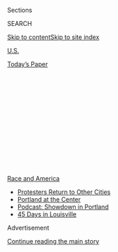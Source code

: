 <div id="app">

<div>

<div>

<div>

<div class="NYTAppHideMasthead css-1q2w90k e1suatyy0">

<div class="section css-ui9rw0 e1suatyy2">

<div class="css-eph4ug er09x8g0">

<div class="css-6n7j50">

</div>

<span class="css-1dv1kvn">Sections</span>

<div class="css-10488qs">

<span class="css-1dv1kvn">SEARCH</span>

</div>

[Skip to content](#site-content)[Skip to site
index](#site-index)

</div>

<div id="masthead-section-label" class="css-1wr3we4 eaxe0e00">

[U.S.](https://www.nytimes.com/section/us)

</div>

<div class="css-10698na e1huz5gh0">

</div>

</div>

<div id="masthead-bar-one" class="section hasLinks css-15hmgas e1csuq9d3">

<div class="css-uqyvli e1csuq9d0">

</div>

<div class="css-1uqjmks e1csuq9d1">

</div>

<div class="css-9e9ivx">

[](https://myaccount.nytimes.com/auth/login?response_type=cookie&client_id=vi)

</div>

<div class="css-1bvtpon e1csuq9d2">

[Today’s
Paper](https://www.nytimes.com/section/todayspaper)

</div>

</div>

</div>

</div>

<div data-aria-hidden="false">

<div id="site-content" data-role="main">

<div>

<div class="css-1aor85t" style="opacity:0.000000001;z-index:-1;visibility:hidden">

<div class="css-1hqnpie">

<div class="css-epjblv">

<span class="css-17xtcya">[U.S.](/section/us)</span><span class="css-x15j1o">|</span><span class="css-fwqvlz">Here’s
What You Need to Know About Breonna Taylor’s
Death</span>

</div>

<div class="css-k008qs">

<div class="css-1iwv8en">

<span class="css-18z7m18"></span>

<div>

</div>

</div>

<span class="css-1n6z4y">https://nyti.ms/3ez7ODt</span>

<div class="css-1705lsu">

<div class="css-4xjgmj">

<div class="css-4skfbu" data-role="toolbar" data-aria-label="Social Media Share buttons, Save button, and Comments Panel with current comment count" data-testid="share-tools">

  - 
  - 
  - 
  - 
    
    <div class="css-6n7j50">
    
    </div>

  - 

</div>

</div>

</div>

</div>

</div>

</div>

<div id="NYT_TOP_BANNER_REGION" class="css-13pd83m">

<div>

<div id="styln-prism-menu-1590763508878" class="section interactive-content interactive-size-medium css-1edisqu">

<div class="css-17ih8de interactive-body">

<div id="scroll-container" class="css-1gj85ro">

[<span class="styln-title-wrap"><span class="css-1pje3qr">Race
and</span><span class="css-1pje3qr">
America</span></span>](https://www.nytimes.com/news-event/george-floyd-protests-minneapolis-new-york-los-angeles?action=click&pgtype=Article&state=default&region=TOP_BANNER&context=storylines_menu)

  - [Protesters Return to Other
    Cities](https://www.nytimes.com/2020/07/26/us/protests-portland-seattle-trump.html?action=click&pgtype=Article&state=default&region=TOP_BANNER&context=storylines_menu)
  - [Portland at the
    Center](https://www.nytimes.com/2020/07/24/us/portland-oregon-protests-white-race.html?action=click&pgtype=Article&state=default&region=TOP_BANNER&context=storylines_menu)
  - [Podcast: Showdown in
    Portland](https://www.nytimes.com/2020/07/23/podcasts/the-daily/portland-protests.html?action=click&pgtype=Article&state=default&region=TOP_BANNER&context=storylines_menu)
  - [45 Days in
    Louisville](https://www.nytimes.com/interactive/2020/07/16/us/black-lives-matter-protests-louisville-breonna-taylor.html?action=click&pgtype=Article&state=default&region=TOP_BANNER&context=storylines_menu)

</div>

</div>

</div>

</div>

</div>

<div id="top-wrapper" class="css-1sy8kpn">

<div id="top-slug" class="css-l9onyx">

Advertisement

</div>

[Continue reading the main
story](#after-top)

<div class="ad top-wrapper" style="text-align:center;height:100%;display:block;min-height:250px">

<div id="top" class="place-ad" data-position="top" data-size-key="top">

</div>

</div>

<div id="after-top">

</div>

</div>

<div>

<div id="sponsor-wrapper" class="css-1hyfx7x">

<div id="sponsor-slug" class="css-19vbshk">

Supported by

</div>

[Continue reading the main
story](#after-sponsor)

<div id="sponsor" class="ad sponsor-wrapper" style="text-align:center;height:100%;display:block">

</div>

<div id="after-sponsor">

</div>

</div>

<div class="css-186x18t">

</div>

<div class="css-1vkm6nb ehdk2mb0">

# Here’s What You Need to Know About Breonna Taylor’s Death

</div>

Fury over the killing of Ms. Taylor by the police fueled tense
demonstrations in Louisville, Ky., and elsewhere.

<div class="css-79elbk" data-testid="photoviewer-wrapper">

<div class="css-z3e15g" data-testid="photoviewer-wrapper-hidden">

</div>

<div class="css-1a48zt4 ehw59r15" data-testid="photoviewer-children">

![<span class="css-16f3y1r e13ogyst0" data-aria-hidden="true">Protesters
clash with the police on Friday in Louisville, Ky. They were calling for
police accountability in the fatal shooting of Breonna
Taylor.</span><span class="css-cnj6d5 e1z0qqy90" itemprop="copyrightHolder"><span class="css-1ly73wi e1tej78p0">Credit...</span><span><span>Whitney
Curtis for The New York
Times</span></span></span>](https://static01.nyt.com/images/2020/05/30/us/30taylor-explainer-4/merlin_172977372_7e31b4e4-9c60-4aed-ae79-73ee1a068f6f-articleLarge.jpg?quality=75&auto=webp&disable=upscale)

</div>

</div>

<div class="css-18e8msd">

<div class="css-vp77d3 epjyd6m0">

<div class="css-1baulvz">

By [<span class="css-1baulvz" itemprop="name">Richard A. Oppel
Jr.</span>](https://www.nytimes.com/by/richard-a-oppel-jr) and
[<span class="css-1baulvz last-byline" itemprop="name">Derrick Bryson
Taylor</span>](https://www.nytimes.com/by/derrick-bryson-taylor)

</div>

</div>

  - July 31,
    2020

  - 
    
    <div class="css-4xjgmj">
    
    <div class="css-pvvomx" data-role="toolbar" data-aria-label="Social Media Share buttons, Save button, and Comments Panel with current comment count" data-testid="share-tools">
    
      - 
      - 
      - 
      - 
        
        <div class="css-6n7j50">
        
        </div>
    
      - 
    
    </div>
    
    </div>

</div>

</div>

<div class="section meteredContent css-1r7ky0e" name="articleBody" itemprop="articleBody">

<div class="css-1fanzo5 StoryBodyCompanionColumn">

<div class="css-53u6y8">

While the [death of George
Floyd](https://www.nytimes.com/2020/05/29/us/minneapolis-police-george-floyd.html)
in Minneapolis unleashed a [wave of
protests](https://www.nytimes.com/news-event/george-floyd-protests-minneapolis-new-york-los-angeles)
across the country, fury over the killing of Breonna Taylor, an
African-American medical worker in Louisville, Ky., by the police also
drove tense demonstrations in that city and beyond.

Since the protests began in late May, Louisville officials have banned
the use of no-knock warrants, which allow the police to forcibly enter
people’s homes to search them without warning, and, on June 23, [fired
one of the
officers](https://www.nytimes.com/2020/06/23/us/breonna-taylor-brett-hankison-fired.html)
involved in the shooting.

</div>

</div>

<div>

</div>

<div class="css-1fanzo5 StoryBodyCompanionColumn">

<div class="css-53u6y8">

## What happened in Louisville?

Shortly after midnight on March 13, Louisville police officers executing
a search warrant used a battering ram to enter the apartment of [Breonna
Taylor](https://www.nytimes.com/2020/06/12/us/breonna-taylor-law-passed.html),
a 26-year-old emergency room technician.

</div>

</div>

<div class="css-1fanzo5 StoryBodyCompanionColumn">

<div class="css-53u6y8">

Ms. Taylor and her boyfriend, Kenneth Walker, had been in bed, but got
up when they heard a loud banging at the door. After a brief exchange,
Mr. Walker fired his gun. The police also fired several shots, [striking
Ms.
Taylor](https://www.nytimes.com/2020/05/14/us/breonna-taylor-louisville-shooting.html).

Mr. Walker told investigators that Ms. Taylor coughed and struggled to
breathe for at least five minutes after she was shot, [according to The
Louisville Courier
Journal](https://www.courier-journal.com/story/news/crime/2020/07/17/breonna-taylor-lay-untouched-20-minutes-after-being-shot-records/5389881002/).
She received no medical attention for more than 20 minutes after she was
struck, The Courier Journal reported, citing dispatch logs.

The Jefferson County coroner told The Courier Journal that Ms. Taylor
most likely died less than a minute after she was shot and could not
have been saved.

The police had been investigating two men who they believed were selling
drugs out of a house that was far from Ms. Taylor’s home. But a judge
had also signed a warrant allowing the police to search Ms. Taylor’s
residence because the police said they believed that one of the two men
[had used her
apartment](https://www.courier-journal.com/story/news/2020/05/12/breonna-taylor-louisville-emt-not-main-target-drug-investigation/3115928001/)
to receive packages. The judge’s order was a so-called no-knock warrant,
which allow the police to [enter without
warning](https://www.nytimes.com/interactive/2017/03/18/us/forced-entry-warrant-drug-raid.html)
and without [identifying
themselves](https://www.courier-journal.com/story/news/2020/05/12/breonna-taylor-louisville-emt-not-main-target-drug-investigation/3115928001/)
as law enforcement.

No drugs were found in the apartment, a lawyer for Mr. Walker said.

Ms. Taylor’s mother, Tamika Palmer, said her daughter had had big dreams
and planned a lifelong career in health care after serving as an E.M.T.

</div>

</div>

<div class="css-1fanzo5 StoryBodyCompanionColumn">

<div class="css-53u6y8">

“She had a whole plan on becoming a nurse and buying a house and then
starting a family,” Ms. Palmer [told The Courier
Journal](https://www.courier-journal.com/story/news/local/2020/05/12/breonna-taylor-case-what-know-louisville-emt-killed-cops/3110066001/).
“Breonna had her head on straight, and she was a very decent person. She
didn’t deserve this. She wasn’t that type of
person.”

## Why did the police fire their weapons?

<div class="css-79elbk" data-testid="photoviewer-wrapper">

<div class="css-z3e15g" data-testid="photoviewer-wrapper-hidden">

</div>

<div class="css-1a48zt4 ehw59r15" data-testid="photoviewer-children">

<div class="css-zgakxe erfvjey0">

<span class="css-1ly73wi e1tej78p0">Image</span>

<div class="css-zjzyr8">

<div data-testid="lazyimage-container" style="height:390.53333333333336px">

</div>

</div>

</div>

<span class="css-16f3y1r e13ogyst0" data-aria-hidden="true">Breonna
Taylor, 26, was killed on March 13 by officers executing a so-called
no-knock
warrant.</span><span class="css-cnj6d5 e1z0qqy90" itemprop="copyrightHolder"><span class="css-1ly73wi e1tej78p0">Credit...</span><span>Family
of Breonna Taylor, via Agence France-Presse — Getty Images</span></span>

</div>

</div>

The Louisville police say that they fired inside Ms. Taylor’s home only
after they were first fired upon by Mr. Walker, Ms. Taylor’s boyfriend.
They said that Mr. Walker wounded one of the officers, [who was hit in
the leg but was expected to make a full
recovery](https://www.facebook.com/LMPD.ky/videos/206839417221050/). Mr.
Walker was [subsequently
charged](https://www.facebook.com/LMPD.ky/videos/206839417221050/) with
attempted murder of a police officer, though the charge was dismissed in
May.

The police also assert that, despite having a no-knock warrant, [they
knocked several times and identified themselves as police officers with
a warrant](https://www.facebook.com/LMPD.ky/videos/206839417221050/)
before entering the apartment. Mr. Walker has said he and Ms. Taylor
heard aggressive banging at the door and asked who it was, but they did
not hear an announcement that it was the police.

The police said that the officers [“forced entry into the exterior door
and were immediately met with
gunfire.”](https://www.facebook.com/LMPD.ky/videos/206839417221050/)
The officers returned fire, the police said.

One of the officers, Brett Hankison, was fired. The other officers
involved in the case — Jon Mattingly and Myles Cosgrove — have been
placed on administrative reassignment. None of the officers face
criminal charges.

The Kentucky attorney general, Daniel Cameron, is now leading the
investigation. The F.B.I. [is also
investigating](https://www.nytimes.com/2020/05/21/us/fbi-louisville-shooting.html).

</div>

</div>

<div class="css-1fanzo5 StoryBodyCompanionColumn">

<div class="css-53u6y8">

Mr. Hankison appealed his firing, but a hearing for the case [has been
delayed](https://www.wdrb.com/news/appeal-delayed-for-fired-lmpd-officer-involved-in-breonna-taylor-raid/article_bf3e5ea8-c602-11ea-9ce8-db2edd607e3a.html)
pending the completion of a criminal investigation.

## Is the police account disputed?

Yes, hotly. Ms. Taylor’s relatives and their lawyers say that the police
never identified themselves before entering — despite their claims. They
also say that Mr. Walker [was
licensed](https://www.nytimes.com/2020/05/14/us/breonna-taylor-louisville-shooting.html)
to carry a gun.

And Mr. Walker, 27, has said that [he feared for his life and fired in
self-defense](https://www.courier-journal.com/story/news/crime/2020/05/13/breonna-taylor-lawyer-says-louisville-police-need-to-get-story-straight/5183137002/),
believing that someone was trying to break into the home.

“He didn’t know these were police officers, and they found no drugs in
the apartment — none,” said [Rob
Eggert](https://www.nytimes.com/2020/05/22/us/Breonna-Taylor-Kenneth-Walker.html),
Mr. Walker’s lawyer. “He was scared for his life, and her life.”

In a [911
call](https://www.nytimes.com/2020/05/29/us/louisville-protest-shooting-breonna-taylor.html)
just after the shots were fired, Mr. Walker told a dispatcher that
“somebody kicked in the door and shot my girlfriend.”

The police’s [incident
report](https://www.scribd.com/document/465105285/Breonna-Taylor-Incident-Report#from_embed?campaign=SkimbitLtd&ad_group=1025X1162200X37e14a5d9156059be0d5da4023a17e62&keyword=660149026&source=hp_affiliate&medium=affiliate)
contained multiple errors. It listed Ms. Taylor’s injuries as “none,”
even though she had been shot at least eight times, and indicated that
officers had not forced their way into the apartment — though they used
a battering ram to break the door open.

Ms. Taylor’s family also said it was outrageous that the police felt it
necessary to conduct the raid in the middle of the night. Their lawyers
say the police [had already located the main
suspect](https://www.nytimes.com/2020/05/14/us/breonna-taylor-louisville-shooting.html)
in the investigation by the time they burst into the apartment. But they
“then proceeded to spray gunfire into the residence with a total
disregard for the value of human life,” according to a wrongful-death
lawsuit filed by Ms. Taylor’s mother.

</div>

</div>

<div class="css-1fanzo5 StoryBodyCompanionColumn">

<div class="css-53u6y8">

There was [no body camera
footage](https://www.facebook.com/LMPD.ky/videos/206839417221050/) from
the raid. And, for now, [prosecutors have said they had dismissed the
charges](https://www.nytimes.com/2020/05/22/us/Breonna-Taylor-Kenneth-Walker.html)
against Mr. Walker, adding that they would let investigations into the
killing run their course before making any final decisions. Some legal
experts said the fact that prosecutors dropped charges after a grand
jury indictment suggested that they [may have doubts
about](https://www.nytimes.com/2020/05/22/us/Breonna-Taylor-Kenneth-Walker.html)
the version of events told by the police.

## Why did this take so long to receive national attention?

Lawyers for Ms. Taylor’s family have suggested that the intense focus on
the [coronavirus
pandemic](https://www.nytimes.com/news-event/coronavirus) over the past
few months most likely [dampened the initial
response](https://www.courier-journal.com/story/news/crime/2020/05/12/mother-breonna-taylor-louisville-emt-shot-police-speaks-out/3116777001/)
from people in the community and in the news media.

## Has there been other fallout?

Plenty — even aside from the continuing protests.

On June 23, the Louisville Metro Police Department released a letter of
termination that it sent to Brett Hankison, the former officer who
“blindly fired” 10 rounds into a covered patio door and a window,
according to the termination letter.

Chief Robert Schroeder accused Mr. Hankison of violating the Police
Department’s policy on use of deadly force, saying his actions were “a
shock to the conscience” that discredited the Police Department.

Also, city officials [banned the
use](https://www.nytimes.com/2020/06/12/us/breonna-taylor-law-passed.html)
of no-knock warrants on June 11.

Mayor Fischer has [announced other
changes](https://www.wlky.com/article/following-protests-louisville-mayor-puts-end-to-no-knock-warrants-for-now/32711443)
to ensure “more scrutiny, transparency and accountability,” including
the naming of a new police chief; a new requirement that body cameras
always be worn during the execution of search warrants; and the
establishment of a civilian review board for police disciplinary
matters.

## Are there concerns about other cases in Louisville?

</div>

</div>

![<span class="css-16f3y1r e13ogyst0">The Times analyzed videos of the
shooting by the police and National Guardsmen of David McAtee in
Louisville, Ky., on June 1 to show how the episode unfolded — and how
questionable policing tactics played a
role.</span><span class="css-cch8ym"><span class="css-1dv1kvn">Credit</span><span class="css-cnj6d5 e1z0qqy90" itemprop="copyrightHolder"><span class="css-1ly73wi e1tej78p0">Credit...</span><span>The
New York
Times</span></span></span>](https://static01.nyt.com/images/2020/06/06/video/04mcatee-vi/04mcatee-vi-videoSixteenByNineJumbo1600.png)

<div class="css-1fanzo5 StoryBodyCompanionColumn">

<div class="css-53u6y8">

There are also calls for justice [over the death of David
McAtee](https://www.nytimes.com/2020/06/04/us/louisville-unrest-david-mcatee.html),
the owner of a Louisville barbecue restaurant, who was killed by the
police amid nights of national unrest on June 1.

</div>

</div>

<div class="css-1fanzo5 StoryBodyCompanionColumn">

<div class="css-53u6y8">

The killing occurred when the police and the National Guard confronted
curfew violators. The authorities say the police and the National Guard
were returning Mr. McAtee’s fire in the commotion. But video showed that
the police had first fired at least two pepper balls from outside the
restaurant toward Mr. McAtee and his relatives. One of the balls struck
a bottle on an outdoor table, and another nearly hit his niece in the
head just before Mr. McAtee fired.

The use of pepper balls was intended to disperse a crowd outside of the
restaurant in violation of the curfew. However, the gathering was not of
protesters, those who were there said, but of residents who were out
enjoying a Sunday night. The pepper balls may have been
indistinguishable from other ammunition.

Mr. McAtee was killed by a single shot to the chest. Two police officers
and two Guard members had discharged their weapons, firing about 18
rounds.

His death is being investigated by federal and state authorities in
Kentucky.

## How has social media reacted?

On June 5, what would have been Ms. Taylor’s 27th birthday, many people
used the hashtag \#SayHerName to remember her and raise awareness about
her case.

“Her life was tragically taken by police and we will not stop marching
for justice until it’s served for her and her family. \#SayHerName,”
Senator Cory Booker, Democrat of New Jersey, [tweeted on
June 5](https://twitter.com/CoryBooker/status/1268961372836188163).

Senator Kamala Harris, Democrat of California, [said on
Twitter](https://twitter.com/KamalaHarris/status/1268905322837692428)
that Ms. Taylor’s life was “horrifically” taken by officers who had not
been charged 84 days after her killing. “Keep up the calls for justice.
\#SayHerName,” Ms. Harris wrote.

The “Say Her Name” movement also brings awareness to other Black women
whose similar stories may not have garnered as much national attention,
including [Tanisha
Anderson](https://www.nytimes.com/2015/05/25/us/71-arrested-in-cleveland-protests-over-officers-acquittal-police-say.html)
and [Atatiana
Jefferson](https://www.nytimes.com/2019/10/15/us/aaron-dean-atatiana-jefferson.html).

</div>

</div>

<div class="css-1fanzo5 StoryBodyCompanionColumn">

<div class="css-53u6y8">

“‘Say Her Name’ attempts to make the death of Black women an active part
of this conversation by saying their names,” Kimberlé Crenshaw, an
activist and creator of the hashtag, [told
ABC](https://twitter.com/GMA/status/1268881611011039234?ref_src=twsrc%5Etfw%7Ctwcamp%5Etweetembed%7Ctwterm%5E1268881611011039234&ref_url=https%3A%2F%2Fpeople.com%2Fcrime%2Fbreonna-taylors-mom-mourns-daughter-on-what-wouldve-been-her-27th-birthday%2F).
“If Black lives really do matter, all Black lives have to matter. That
means Black lives across gender have to be lifted up.”

On July 30, for the first time in 20 years, Oprah Winfrey did not appear
on the cover of O: The Oprah Magazine, which instead [featured Ms.
Taylor](https://www.nytimes.com/2020/07/30/business/media/oprah-magazine-breonna-taylor-cover.html)
with a digital portrait drawn by the young artist Alexis Franklin.

In an [essay about her
decision](https://www.oprahmag.com/life/a33449982/oprah-breonna-taylor/)
to shine a spotlight on Ms. Taylor’s case, Ms. Winfrey said she thought
about her often.

“What I know for sure: We can’t be silent,” she said. “We have to use
whatever megaphone we have to cry for justice.”

</div>

</div>

<div class="css-cfo9c3">

</div>

<div class="css-1fanzo5 StoryBodyCompanionColumn">

<div class="css-53u6y8">

Will Wright and Sarah Mervosh contributed reporting.

</div>

</div>

</div>

<div>

</div>

<div>

</div>

<div>

</div>

<div>

<div id="bottom-wrapper" class="css-1ede5it">

<div id="bottom-slug" class="css-l9onyx">

Advertisement

</div>

[Continue reading the main
story](#after-bottom)

<div id="bottom" class="ad bottom-wrapper" style="text-align:center;height:100%;display:block;min-height:90px">

</div>

<div id="after-bottom">

</div>

</div>

</div>

</div>

</div>

## Site Index

<div>

</div>

## Site Information Navigation

  - [© <span>2020</span> <span>The New York Times
    Company</span>](https://help.nytimes.com/hc/en-us/articles/115014792127-Copyright-notice)

<!-- end list -->

  - [NYTCo](https://www.nytco.com/)
  - [Contact
    Us](https://help.nytimes.com/hc/en-us/articles/115015385887-Contact-Us)
  - [Work with us](https://www.nytco.com/careers/)
  - [Advertise](https://nytmediakit.com/)
  - [T Brand Studio](http://www.tbrandstudio.com/)
  - [Your Ad
    Choices](https://www.nytimes.com/privacy/cookie-policy#how-do-i-manage-trackers)
  - [Privacy](https://www.nytimes.com/privacy)
  - [Terms of
    Service](https://help.nytimes.com/hc/en-us/articles/115014893428-Terms-of-service)
  - [Terms of
    Sale](https://help.nytimes.com/hc/en-us/articles/115014893968-Terms-of-sale)
  - [Site
    Map](https://spiderbites.nytimes.com)
  - [Help](https://help.nytimes.com/hc/en-us)
  - [Subscriptions](https://www.nytimes.com/subscription?campaignId=37WXW)

</div>

</div>

</div>

</div>
